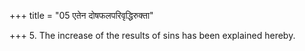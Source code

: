 +++
title = "05 एतेन दोषफलपरिवृद्धिरुक्ता"

+++
5. The increase of the results of sins has been explained hereby.
